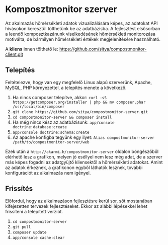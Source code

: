 # Komposztmonitor szerver

Az akalmazás hőmérsékleti adatok vizualizálására képes, az adatokat API hívásokon keresztül tölthetünk be az adatbázisba. A fejlesztést elsősorban a leendő komposztkazánunk viselkedésének hőmérsékleti monitorozása motiválta, de bármilyen hőmérsékleti értékek megjelenítésére használható.

A **kliens** innen tölthető le: https://github.com/sitya/compostmonitor-client.git

## Telepítés
Feltételezve, hogy van egy megfelelő Linux alapú szerverünk, Apache, MySQL, PHP környezettel, a telepítés menete a következő.

1. Ha nincs composer telepítve, akkor: `curl -sS https://getcomposer.org/installer | php && mv composer.phar /usr/local/bin/composer`
2. `git clone https://github.com/sitya/compostmonitor-server.git`
3. `cd compostmonitor-server && composer install`
4. Ha még nincs kész az adatbázisunk: `app/console doctrine:database:create`
5. `app/console doctrine:schema:create`
6. Az apache konfigba tegyünk egy ilyet: `Alias compostmonitor-server /path/to/compostmonitor-server/web`

Ezek után a `http://akarmi.h/compostmonitor-server` oldalon böngészőből elérhető lesz a grafikon, melyen jó eséllyel nem lesz még adat, de a szerver más képes fogadni az adatgyüjtő kliensektől a hőmérsékleti adatokat. Amint az adatok érkeznek, a grafikonon egyből láthatók lesznek, további konfigurációt az alkalmazás nem igényel.

## Frissítés
Előfordul, hogy az alkalmazáson fejlesztésre kerül sor, sőt mostanában kifejezetten tervezek fejlesztéseket. Ekkor az alábbi lépésekkel lehet frissíteni a telepített verziót.

1. `cd compostmonitor-server`
2. `git pull`
3. `composer update`
4. `app/console cache:clear`


